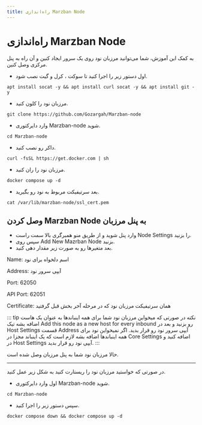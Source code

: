 ```yaml
---
title: راه‌اندازی Marzban Node
---
```


# راه‌اندازی Marzban Node
به کمک این آموزش، شما می‌توانید مرزبان نود روی یک سرور ایجاد کنین و آن راه به پنل مرکزی وصل کنین.

- اول دستور زیر را اجرا کنید تا سوکت ، کرل و گیت نصب شود.
```
apt install socat -y && apt install curl socat -y && apt install git -y
```
- مرزبان نود را کلون کنید.
```
git clone https://github.com/Gozargah/Marzban-node 
```
- وارد دایرکتوری Marzban-node شوید.
```
cd Marzban-node 
```
- داکر رو نصب کنید.
```
curl -fsSL https://get.docker.com | sh
```
- مرزبان نود را ران کنید.
```
docker compose up -d
```
- بعد سرتیفیکت مربوط به نود رو بگیرید.
```
cat /var/lib/marzban-node/ssl_cert.pem
```

## وصل کردن Marzban Node به پنل مرزبان

- وارد پنل شوید و از طریق منو همبرگری بالا سمت راست Node Settings را بزنید.
- سپس روی Add New Mazrban Node بزنید.
- بعد متغیرها رو به صورت زیر مقدار دهی کنید.

Name: اسم دلخواه برای نود

Address: آیپی سرور نود

Port: 62050

API Port: 62051 

Certificate: همان سرتیفیکت مرزبان نود که در مرحله آخر بخش قبل گرفتید

::: tip نکته
در صورتی که میخواین مرزبان نود شما برای همه اینباندها به عنوان یک هاست اضافه بشه تیک Add this node as a new host for every inbound 
 رو بزنید و بعد در Host Settings قسمت Address آیپی سرور نود رو قرار بدید. اگر نمیخواین نود برای همه اینباندها اضافه بشه لازم است که یک اینباند مجزا در Core Settings اضافه کنید و در Host Settings آیپی نود رو قرار بدید.
:::

حالا مرزبان نود شما به پنل مرزبان وصل شده است.

---
در صورتی که خواستید مرزبان نود را ریستارت کنید به شکل زیر عمل کنید.

- اول وارد دایرکتوری Marzban-node شوید.
```
cd Marzban-node
```
- سپس دستور زیر را اجرا کنید.

```
docker compose down && docker compose up -d
```

